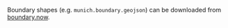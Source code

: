 Boundary shapes (e.g. `munich.boundary.geojson`) can be downloaded from [boundary.now](https://haoliangyu.github.io/boundary.now/).
